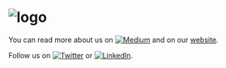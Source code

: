 # ![logo](https://uploads-ssl.webflow.com/5e5e8d7e90d8445e41ba2f04/5e5e8d7e90d8444b5bba2f22_Group%20102.svg)


<!-- Actual text -->

You can read more about us on [![Medium][3.2]][3] and on our [website](https://www.smartgrid.id/).

Follow us on [![Twitter][1.2]][1] or [![LinkedIn][2.2]][2]. 

<!-- Icons -->
[1.2]: https://img.shields.io/badge/Twitter-blue?logo=twitter&logoColor=white
[2.2]: https://img.shields.io/badge/LinkedIn-blue?logo=linkedin&logoColor=white
[3.2]: https://img.shields.io/badge/Medium-black?logo=medium&logoColor=white

<!-- Links to your social media accounts -->
[1]: https://twitter.com/SmartGridID
[2]: https://www.linkedin.com/company/smartgridnetwork
[3]: https://blog.smartgrid.id

